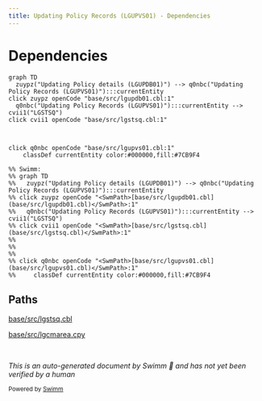 ```yaml
---
title: Updating Policy Records (LGUPVS01) - Dependencies
---
```

# Dependencies

```mermaid
graph TD
  zuypz("Updating Policy details (LGUPDB01)") --> q0nbc("Updating Policy Records (LGUPVS01)"):::currentEntity
click zuypz openCode "base/src/lgupdb01.cbl:1"
  q0nbc("Updating Policy Records (LGUPVS01)"):::currentEntity --> cvii1("LGSTSQ")
click cvii1 openCode "base/src/lgstsq.cbl:1"
  
  
  
click q0nbc openCode "base/src/lgupvs01.cbl:1"
    classDef currentEntity color:#000000,fill:#7CB9F4

%% Swimm:
%% graph TD
%%   zuypz("Updating Policy details (LGUPDB01)") --> q0nbc("Updating Policy Records (LGUPVS01)"):::currentEntity
%% click zuypz openCode "<SwmPath>[base/src/lgupdb01.cbl](base/src/lgupdb01.cbl)</SwmPath>:1"
%%   q0nbc("Updating Policy Records (LGUPVS01)"):::currentEntity --> cvii1("LGSTSQ")
%% click cvii1 openCode "<SwmPath>[base/src/lgstsq.cbl](base/src/lgstsq.cbl)</SwmPath>:1"
%%   
%%   
%%   
%% click q0nbc openCode "<SwmPath>[base/src/lgupvs01.cbl](base/src/lgupvs01.cbl)</SwmPath>:1"
%%     classDef currentEntity color:#000000,fill:#7CB9F4
```

## Paths

<SwmPath>[base/src/lgstsq.cbl](base/src/lgstsq.cbl)</SwmPath>

<SwmPath>[base/src/lgcmarea.cpy](base/src/lgcmarea.cpy)</SwmPath>

&nbsp;

*This is an auto-generated document by Swimm 🌊 and has not yet been verified by a human*

<SwmMeta version="3.0.0" repo-id="Z2l0aHViJTNBJTNBU3dpbW1pby1nZW5hcHAtbW90b3IlM0ElM0FHaXJpLVN3aW1t" repo-name="Swimmio-genapp-motor"><sup>Powered by [Swimm](https://app.swimm.io/)</sup></SwmMeta>
